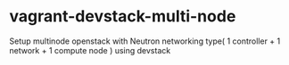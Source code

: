 vagrant-devstack-multi-node
===========================

Setup multinode openstack with Neutron networking type( 1 controller + 1 network + 1 compute node ) using devstack 
